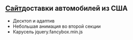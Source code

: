 ## [Сайт](https://antcosm.github.io/autofrom-usa/)доставки автомобилей из США

- Десктоп и адаптив
- Небольшая анимация во второй секции
- Карусель jquery.fancybox.min.js
